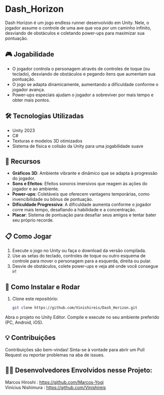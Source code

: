 # Dash_Horizon

Dash Horizon é um jogo endless runner desenvolvido em Unity. Nele, o jogador assume o controle de uma ave que voa por um caminho infinito, desviando de obstáculos e coletando power-ups para maximizar sua pontuação.

## 🎮 Jogabilidade

- O jogador controla o personagem através de controles de toque (ou teclado), desviando de obstáculos e pegando itens que aumentam sua pontuação.
- O jogo se adapta dinamicamente, aumentando a dificuldade conforme o jogador avança.
- Power-ups especiais ajudam o jogador a sobreviver por mais tempo e obter mais pontos.

## 🛠️ Tecnologias Utilizadas

- Unity 2023
- C#
- Texturas e modelos 3D otimizados
- Sistema de física e colisão da Unity para uma jogabilidade suave

## 🚀 Recursos

- **Gráficos 3D**: Ambiente vibrante e dinâmico que se adapta à progressão do jogador.
- **Sons e Efeitos**: Efeitos sonoros imersivos que reagem às ações do jogador e ao ambiente.
- **Power-ups**: Coletáveis que oferecem vantagens temporárias, como invencibilidade ou bônus de pontuação.
- **Dificuldade Progressiva**: A dificuldade aumenta conforme o jogador corre mais tempo, desafiando a habilidade e a concentração.
- **Placar**: Sistema de pontuação para desafiar seus amigos e tentar bater seu próprio recorde.

## 📋 Como Jogar

1. Execute o jogo no Unity ou faça o download da versão compilada.
2. Use as setas do teclado, controles de toque ou outro esquema de controle para mover o personagem para a esquerda, direita ou pular.
3. Desvie de obstáculos, colete power-ups e veja até onde você consegue ir!

## 🔧 Como Instalar e Rodar

1. Clone este repositório:
   ```bash
   git clone https://github.com/Vinishireis/Dash_Horizon.git
Abra o projeto no Unity Editor.
Compile e execute no seu ambiente preferido (PC, Android, iOS).

## 💡 Contribuições
Contribuições são bem-vindas! Sinta-se à vontade para abrir um Pull Request ou reportar problemas na aba de issues.

## 🧑‍💻 Desenvolvedores Envolvidos nesse Projeto:
Marcos Hiroshi : https://github.com/Marcos-Yogi </br>
Vinícius Nishimura : https://github.com/Vinishireis

